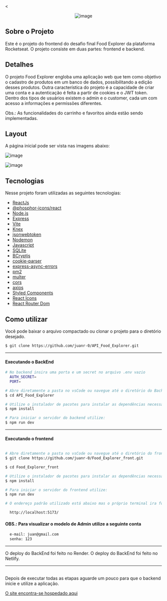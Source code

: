  <<div align="center">
  ![image](https://github.com/juanr-0/Food_Explorer_front/assets/110058876/3a171fc3-e6c4-4c4c-9d95-5352f53e0d25)
</div>

## Sobre o Projeto

Este é o projeto do frontend do desafio final Food Explorer da plataforma Rocketseat. O projeto consiste em duas partes: frontend e backend.

## Detalhes

O projeto Food Explorer engloba uma aplicação web que tem como objetivo o cadastro de produtos em um banco de dados, possibilitando a edição desses produtos. Outra característica do projeto é a capacidade de criar uma conta e a autenticação é feita a partir de cookies e o JWT token. Dentro dos tipos de usuários existem o admin e o customer, cada um com acesso a informações e permissões diferentes.

Obs.: As funcionalidades do carrinho e favoritos ainda estão sendo implementadas.

## Layout

A página inicial pode ser vista nas imagens abaixo:

![image](https://github.com/juanr-0/Food_Explorer_front/assets/110058876/39f957d7-57d6-4914-96a9-ee4ae1137cf8)

![image](https://github.com/juanr-0/Food_Explorer_front/assets/110058876/8579f2a9-b02a-4be6-807b-bac6251063e8)


## Tecnologias

Nesse projeto foram utilizadas as seguintes tecnologias:

- [ReactJs](https://reactjs.org)
- [@phosphor-icons/react](https://phosphoricons.com)
- [Node.js](https://nodejs.org/en/)
- [Express](https://expressjs.com)
- [Vite](https://vitejs.dev/)
- [Knex](https://knexjs.org/)
- [jsonwebtoken](https://www.npmjs.com/package/jsonwebtoken)
- [Nodemon](https://nodemon.io/)
- [Javascript](https://developer.mozilla.org/pt-BR/docs/Web/JavaScript)
- [SQLite](https://www.sqlite.org/index.html)
- [BCryptjs](https://www.npmjs.com/package/bcryptjs)
- [cookie-parser](https://www.npmjs.com/package/cookie-parser)
- [express-async-errors](https://www.npmjs.com/package/express-async-errors)
- [pm2](https://pm2.keymetrics.io)
- [multer](https://www.npmjs.com/package/multer)
- [cors](https://www.npmjs.com/package/cors)
- [axios](https://www.npmjs.com/package/axios)
- [Styled Components](https://styled-components.com/)
- [React Icons](https://react-icons.github.io/react-icons/)
- [React Router Dom](https://react-icons.github.io/react-icons/)


## Como utilizar
Você pode baixar o arquivo compactado ou clonar o projeto para o diretório desejado.

```bash
$ git clone https://github.com/juanr-0/API_Food_Explorer.git
```
___

#### Executando o BackEnd
```bash
# No backend insira uma porta e um secret no arquivo .env vazio
  AUTH_SECRET=
  PORT=

# Abre diretamente a pasta no vsCode ou navegue até o diretório do BackEnd utilizando o comando no terminal
$ cd API_Food_Explorer

# Utilize o instalador de pacotes para instalar as dependências necessárias
$ npm install

# Para iniciar o servidor do backend utilize:
$ npm run dev
```
___

#### Executando o frontend
```bash

# Abre diretamente a pasta no vsCode ou navegue até o diretório do frontend utilizando o comando no terminal
$ git clone https://github.com/juanr-0/Food_Explorer_front.git

$ cd Food_Explorer_front

# Utilize o instalador de pacotes para instalar as dependências necessárias
$ npm install

# Para iniciar o servidor do frontend utilize:
$ npm run dev

# O endereço padrão utilizado está abaixo mas o próprio terminal ira fornecer o resto das informações

  http://localhost:5173/
```

#### OBS.: Para visualizar o modelo de Admin utilize a seguinte conta

```bash
  e-mail: juan@gmail.com
  senha: 123
```
___

O deploy do BackEnd foi feito no Render.
O deploy do BackEnd foi feito no Netlify.

___
<br>
 Depois de executar todas as etapas aguarde um pouco para que o backend inicie e utilize a aplicação.
<br>

[O site encontra-se hospedado aqui](https://quiet-zuccutto-0eff04.netlify.app)
